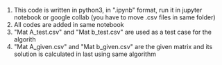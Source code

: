 
1. This code is written in python3, in ".ipynb" format, run it in jupyter notebook or google collab (you have to move .csv files in same folder)
2. All codes are added in same notebook
3. "Mat A_test.csv" and "Mat b_test.csv" are used as a test case for the algorith
4. "Mat A_given.csv" and "Mat b_given.csv" are the given matrix and its solution is calculated in last using same algorithm
